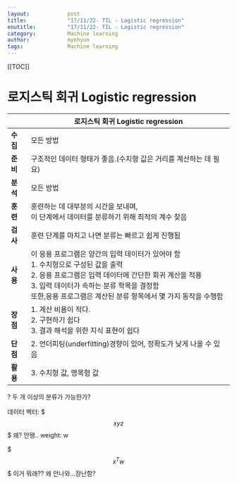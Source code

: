```yaml
---
layout:            post
title:             "17/11/22- TIL - Logistic regression"
enutitle:          "17/11/22- TIL - Logistic regression"
category:          Machine learning
author:            myohyun
tags:              Machine learning
---
```

<script src='https://cdnjs.cloudflare.com/ajax/libs/mathjax/2.7.2/MathJax.js?config=TeX-MML-AM_CHTML'></script>

[[TOC]]

# 로지스틱 회귀 Logistic regression

|  | 로지스틱 회귀 Logistic regression |
|--------|--------|
| <b>수집       |모든 방법        |
| <b>준비       |구조적인 데이터 형태가 좋음.(수치형 값은 거리를 계산하는 데 필요)        |
| <b>분석       |모든 방법        |
| <b>훈련       |훈련하는 데 대부분의 시간을 보내며, <br>이 단계에서 데이터를 분류하기 위해 최적의 계수 찾음        |
| <b>검사       |훈련 단계를 마치고 나면 분류는 빠르고 쉽게 진행됨        |
| <b>사용       |이 응용 프로그램은 양간의 입력 데이터가 있어야 함<br>1. 수치형으로 구성된 값을 출력<br>2. 응용 프로그램은 입력 데이터에 간단한 회귀 계산을 적용<br>3. 입력 데이터가 속하는 분류 학목을 결정함<br>또한,응용 프로그램은 계산된 분류 항목에서 몇 가지 동작을 수행함|
| <b>장점       |1. 계산 비용이 적다.<br>2. 구현하기 쉽다<br>3. 결과 해석을 위한 지식 표현이 쉽다        |
| <b>단점       |2. 언더피팅(underfitting)경향이 있어, 정확도가 낮게 나올 수 있음        |
| <b>활용       |3. 수치형 값, 명목형 값        |



? 두 개 이상의 분류가 가능한가?

데이터 벡터: $$$ xyz $$$ 왜? 안됑..
weight: w

$$$ x^Tw $$$ 이거 뭐래?? 왜 안나와...장난함?
